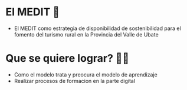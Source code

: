 # El MEDIT 🌈
* El MEDIT como estrategia de disponibilidad de sostenibilidad para el fomento del turismo rural en la Provincia del Valle de Ubate

# Que se quiere lograr? 👩‍🏫
* Como el modelo trata y preocura el modelo de aprendizaje
* Realizar procesos de formacion en la parte digital
